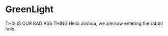GreenLight
==========

THIS IS OUR BAD ASS THING
Hello Joshua, we are now entering the rabbit hole.
